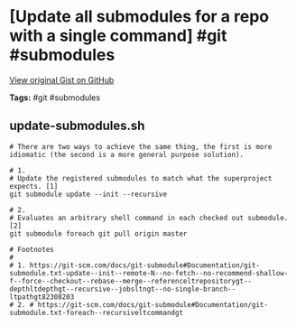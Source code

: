 # [Update all submodules for a repo with a single command] #git #submodules

[View original Gist on GitHub](https://gist.github.com/Integralist/aeb52af738eef575b718)

**Tags:** #git #submodules

## update-submodules.sh

```shell
# There are two ways to achieve the same thing, the first is more idiomatic (the second is a more general purpose solution).

# 1.
# Update the registered submodules to match what the superproject expects. [1]
git submodule update --init --recursive

# 2.
# Evaluates an arbitrary shell command in each checked out submodule. [2]
git submodule foreach git pull origin master

# Footnotes
#
# 1. https://git-scm.com/docs/git-submodule#Documentation/git-submodule.txt-update--init--remote-N--no-fetch--no-recommend-shallow-f--force--checkout--rebase--merge--referenceltrepositorygt--depthltdepthgt--recursive--jobsltngt--no-single-branch--ltpathgt82308203
# 2. # https://git-scm.com/docs/git-submodule#Documentation/git-submodule.txt-foreach--recursiveltcommandgt
```

